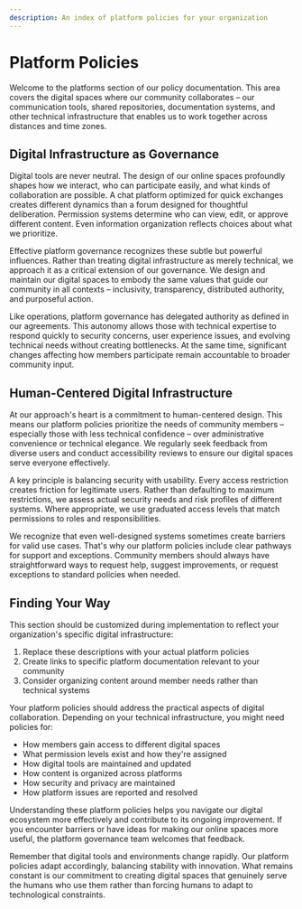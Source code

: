 ```yaml
---
description: An index of platform policies for your organization
---
```


# Platform Policies

Welcome to the platforms section of our policy documentation. This area covers the digital spaces where our community collaborates – our communication tools, shared repositories, documentation systems, and other technical infrastructure that enables us to work together across distances and time zones.

## Digital Infrastructure as Governance

Digital tools are never neutral. The design of our online spaces profoundly shapes how we interact, who can participate easily, and what kinds of collaboration are possible. A chat platform optimized for quick exchanges creates different dynamics than a forum designed for thoughtful deliberation. Permission systems determine who can view, edit, or approve different content. Even information organization reflects choices about what we prioritize.

Effective platform governance recognizes these subtle but powerful influences. Rather than treating digital infrastructure as merely technical, we approach it as a critical extension of our governance. We design and maintain our digital spaces to embody the same values that guide our community in all contexts – inclusivity, transparency, distributed authority, and purposeful action.

Like operations, platform governance has delegated authority as defined in our agreements. This autonomy allows those with technical expertise to respond quickly to security concerns, user experience issues, and evolving technical needs without creating bottlenecks. At the same time, significant changes affecting how members participate remain accountable to broader community input.

## Human-Centered Digital Infrastructure

At our approach's heart is a commitment to human-centered design. This means our platform policies prioritize the needs of community members – especially those with less technical confidence – over administrative convenience or technical elegance. We regularly seek feedback from diverse users and conduct accessibility reviews to ensure our digital spaces serve everyone effectively.

A key principle is balancing security with usability. Every access restriction creates friction for legitimate users. Rather than defaulting to maximum restrictions, we assess actual security needs and risk profiles of different systems. Where appropriate, we use graduated access levels that match permissions to roles and responsibilities.

We recognize that even well-designed systems sometimes create barriers for valid use cases. That's why our platform policies include clear pathways for support and exceptions. Community members should always have straightforward ways to request help, suggest improvements, or request exceptions to standard policies when needed.

## Finding Your Way

This section should be customized during implementation to reflect your organization's specific digital infrastructure:

1. Replace these descriptions with your actual platform policies
2. Create links to specific platform documentation relevant to your community
3. Consider organizing content around member needs rather than technical systems

Your platform policies should address the practical aspects of digital collaboration. Depending on your technical infrastructure, you might need policies for:

- How members gain access to different digital spaces
- What permission levels exist and how they're assigned
- How digital tools are maintained and updated
- How content is organized across platforms  
- How security and privacy are maintained
- How platform issues are reported and resolved

Understanding these platform policies helps you navigate our digital ecosystem more effectively and contribute to its ongoing improvement. If you encounter barriers or have ideas for making our online spaces more useful, the platform governance team welcomes that feedback.

Remember that digital tools and environments change rapidly. Our platform policies adapt accordingly, balancing stability with innovation. What remains constant is our commitment to creating digital spaces that genuinely serve the humans who use them rather than forcing humans to adapt to technological constraints.